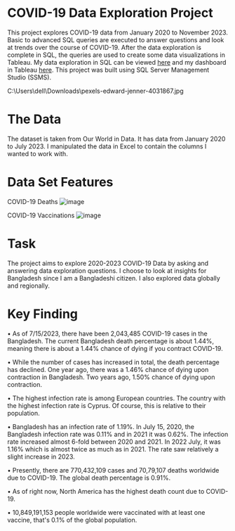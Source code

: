 # COVID-19 Data Exploration Project
This project explores COVID-19 data from January 2020 to November 2023. Basic to advanced SQL queries are executed to answer questions and look at trends over the course of COVID-19. After the data exploration is complete in SQL, the queries are used to create some data visualizations in Tableau. My data exploration in SQL can be viewed [here](https://github.com/bdr-code/PortfolioProjects/blob/main/PortfolioProject.sql) and my dashboard in Tableau [here](https://public.tableau.com/app/profile/md.abdur.rob/viz/PortfolioProject_16902999016690/Dashboard1).
This project was built using SQL Server Management Studio (SSMS).

C:\Users\dell\Downloads\pexels-edward-jenner-4031867.jpg

# The Data
The dataset is taken from Our World in Data. It has data from January 2020 to July 2023. I manipulated the data in Excel to contain the columns I wanted to work with.

# Data Set Features
COVID-19 Deaths 
![image](https://github.com/bdr-code/PortfolioProjects/assets/74000189/d960222a-c72d-467c-87a1-2fecf7aee5c9)

COVID-19 Vaccinations
![image](https://github.com/bdr-code/PortfolioProjects/assets/74000189/c518882a-6efb-4588-8587-e9eb9c182c35)

# Task
The  project aims to explore 2020-2023 COVID-19 Data by asking and answering data exploration questions. 
I choose to look at insights for Bangladesh since I am a Bangladeshi citizen. I also explored data globally and regionally.


# Key Finding

•	As of 7/15/2023, there have been 2,043,485 COVID-19 cases in the Bangladesh. The current Bangladesh death percentage is about 1.44%, meaning there is about a 1.44% chance of dying if you contract COVID-19.

•	While the number of cases has increased in total, the death percentage has declined. One year ago, there was a 1.46% chance of dying upon contraction in Bangladesh. Two years ago, 1.50% chance of dying upon contraction. 

•	The highest infection rate is among European countries. The country with the highest infection rate is Cyprus. Of course, this is relative to their population.

•	Bangladesh has an infection rate of 1.19%. In July 15, 2020, the Bangladesh infection rate was 0.11% and in 2021 it was 0.62%. The infection rate increased almost 6-fold between 2020 and 2021.  In 2022 July, it was 1.16% which is almost twice as much as in 2021. The rate saw relatively a slight increase in 2023.

•	Presently, there are 770,432,109 cases and 70,79,107 deaths worldwide due to COVID-19. The global death percentage is 0.91%.

•	As of right now, North America has the highest death count due to COVID-19.

•	10,849,191,153 people worldwide were vaccinated with at least one vaccine, that's 0.1% of the global population.
